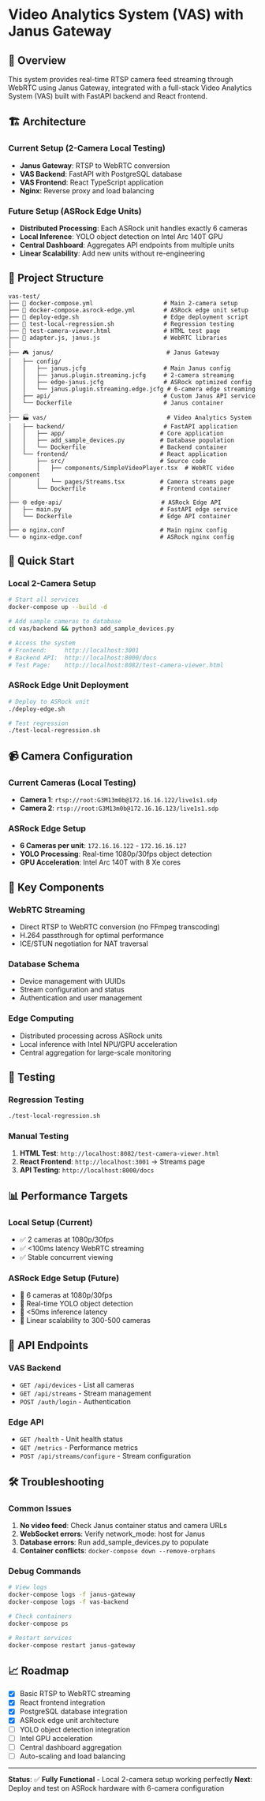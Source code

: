 # Video Analytics System (VAS) with Janus Gateway

## 🎯 **Overview**
This system provides real-time RTSP camera feed streaming through WebRTC using Janus Gateway, integrated with a full-stack Video Analytics System (VAS) built with FastAPI backend and React frontend.

## 🏗️ **Architecture**

### **Current Setup (2-Camera Local Testing)**
- **Janus Gateway**: RTSP to WebRTC conversion
- **VAS Backend**: FastAPI with PostgreSQL database
- **VAS Frontend**: React TypeScript application  
- **Nginx**: Reverse proxy and load balancing

### **Future Setup (ASRock Edge Units)**
- **Distributed Processing**: Each ASRock unit handles exactly 6 cameras
- **Local Inference**: YOLO object detection on Intel Arc 140T GPU
- **Central Dashboard**: Aggregates API endpoints from multiple units
- **Linear Scalability**: Add new units without re-engineering

## 📁 **Project Structure**

```
vas-test/
├── 🐳 docker-compose.yml                    # Main 2-camera setup
├── 🐳 docker-compose.asrock-edge.yml        # ASRock edge unit setup
├── 🚀 deploy-edge.sh                        # Edge deployment script
├── 🧪 test-local-regression.sh              # Regression testing
├── 📄 test-camera-viewer.html               # HTML test page
├── 📄 adapter.js, janus.js                  # WebRTC libraries
│
├── 🎮 janus/                                # Janus Gateway
│   ├── config/
│   │   ├── janus.jcfg                      # Main Janus config
│   │   ├── janus.plugin.streaming.jcfg     # 2-camera streaming
│   │   ├── edge-janus.jcfg                 # ASRock optimized config  
│   │   └── janus.plugin.streaming.edge.jcfg # 6-camera edge streaming
│   ├── api/                                # Custom Janus API service
│   └── Dockerfile                          # Janus container
│
├── 🏭 vas/                                  # Video Analytics System
│   ├── backend/                            # FastAPI application
│   │   ├── app/                           # Core application
│   │   ├── add_sample_devices.py          # Database population
│   │   └── Dockerfile                     # Backend container
│   └── frontend/                          # React application
│       ├── src/                           # Source code
│       │   ├── components/SimpleVideoPlayer.tsx  # WebRTC video component
│       │   └── pages/Streams.tsx          # Camera streams page
│       └── Dockerfile                     # Frontend container
│
├── 🌐 edge-api/                            # ASRock Edge API
│   ├── main.py                            # FastAPI edge service
│   └── Dockerfile                         # Edge API container
│
├── ⚙️ nginx.conf                           # Main nginx config
└── ⚙️ nginx-edge.conf                      # ASRock nginx config
```

## 🚀 **Quick Start**

### **Local 2-Camera Setup**
```bash
# Start all services
docker-compose up --build -d

# Add sample cameras to database
cd vas/backend && python3 add_sample_devices.py

# Access the system
# Frontend:     http://localhost:3001
# Backend API:  http://localhost:8000/docs
# Test Page:    http://localhost:8082/test-camera-viewer.html
```

### **ASRock Edge Unit Deployment**
```bash
# Deploy to ASRock unit
./deploy-edge.sh

# Test regression
./test-local-regression.sh
```

## 📹 **Camera Configuration**

### **Current Cameras (Local Testing)**
- **Camera 1**: `rtsp://root:G3M13m0b@172.16.16.122/live1s1.sdp`
- **Camera 2**: `rtsp://root:G3M13m0b@172.16.16.123/live1s1.sdp`

### **ASRock Edge Setup**
- **6 Cameras per unit**: `172.16.16.122` - `172.16.16.127`
- **YOLO Processing**: Real-time 1080p/30fps object detection
- **GPU Acceleration**: Intel Arc 140T with 8 Xe cores

## 🔧 **Key Components**

### **WebRTC Streaming**
- Direct RTSP to WebRTC conversion (no FFmpeg transcoding)
- H.264 passthrough for optimal performance
- ICE/STUN negotiation for NAT traversal

### **Database Schema**
- Device management with UUIDs
- Stream configuration and status
- Authentication and user management

### **Edge Computing**
- Distributed processing across ASRock units
- Local inference with Intel NPU/GPU acceleration
- Central aggregation for large-scale monitoring

## 🧪 **Testing**

### **Regression Testing**
```bash
./test-local-regression.sh
```

### **Manual Testing**
1. **HTML Test**: `http://localhost:8082/test-camera-viewer.html`
2. **React Frontend**: `http://localhost:3001` → Streams page
3. **API Testing**: `http://localhost:8000/docs`

## 📊 **Performance Targets**

### **Local Setup (Current)**
- ✅ 2 cameras at 1080p/30fps
- ✅ <100ms latency WebRTC streaming
- ✅ Stable concurrent viewing

### **ASRock Edge Setup (Future)**
- 🎯 6 cameras at 1080p/30fps
- 🎯 Real-time YOLO object detection
- 🎯 <50ms inference latency
- 🎯 Linear scalability to 300-500 cameras

## 🔗 **API Endpoints**

### **VAS Backend**
- `GET /api/devices` - List all cameras
- `GET /api/streams` - Stream management
- `POST /auth/login` - Authentication

### **Edge API**
- `GET /health` - Unit health status
- `GET /metrics` - Performance metrics
- `POST /api/streams/configure` - Stream configuration

## 🛠️ **Troubleshooting**

### **Common Issues**
1. **No video feed**: Check Janus container status and camera URLs
2. **WebSocket errors**: Verify network_mode: host for Janus
3. **Database errors**: Run add_sample_devices.py to populate
4. **Container conflicts**: `docker-compose down --remove-orphans`

### **Debug Commands**
```bash
# View logs
docker-compose logs -f janus-gateway
docker-compose logs -f vas-backend

# Check containers
docker-compose ps

# Restart services
docker-compose restart janus-gateway
```

## 📈 **Roadmap**

- [x] Basic RTSP to WebRTC streaming
- [x] React frontend integration
- [x] PostgreSQL database integration
- [x] ASRock edge unit architecture
- [ ] YOLO object detection integration
- [ ] Intel GPU acceleration
- [ ] Central dashboard aggregation
- [ ] Auto-scaling and load balancing

---

**Status**: ✅ **Fully Functional** - Local 2-camera setup working perfectly
**Next**: Deploy and test on ASRock hardware with 6-camera configuration
